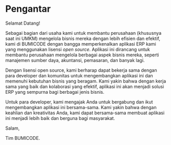 # Pengantar

Selamat Datang!

Sebagai bagian dari usaha kami untuk membantu perusahaan (khususnya saat ini UMKM) mengelola bisnis mereka dengan lebih efisien dan efektif, kami di BUMICODE dengan bangga memperkenalkan aplikasi ERP kami yang menggunakan lisensi _open source_. Aplikasi ini dirancang untuk membantu perusahaan mengelola berbagai aspek bisnis mereka, seperti manajemen sumber daya, akuntansi, pemasaran, dan banyak lagi.

Dengan lisensi open source, kami berharap dapat bekerja sama dengan para developer dan komunitas untuk mengembangkan aplikasi ini dan memenuhi kebutuhan bisnis yang beragam. Kami yakin bahwa dengan kerja sama yang baik dan kolaborasi yang efektif, aplikasi ini akan menjadi solusi ERP yang sempurna bagi berbagai jenis bisnis.

Untuk para developer, kami mengajak Anda untuk bergabung dan ikut mengembangkan aplikasi ini bersama-sama. Kami yakin bahwa dengan keahlian dan kreativitas Anda, kami dapat bersama-sama membuat aplikasi ini menjadi lebih baik dan berguna bagi masyarakat.

Salam,

Tim BUMICODE.
